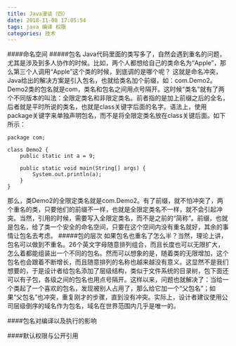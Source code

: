 ```yaml
---
title: Java漫谈（四）
date: 2018-11-08 17:05:54
tags: java 编译 权限
categories: 技术
---
```

####命名空间
#####包名
Java代码里面的类写多了，自然会遇到重名的问题，尤其是涉及到多人协作的时候。比如，两个人都想给自己的类命名为“Apple”，那么第三个人调用“Apple”这个类的时候，到底调的是哪个呢？
这就是命名冲突，Java给出的解决方案是引入包名，也就给类名加个前缀，如：com.Demo2。Demo2类的包名就是com，类名和包名之间用点号隔开。这时候“类名”就有了两个不同版本的叫法：全限定类名和非限定类名。前者指的是加上前缀之后的全名，后者就是平时所说的类名，也就是class关键字后面的名字。语法上，使用package关键字来单独声明包名，而不是将全限定类名放在class关键后面。如下所示：
```
package com;

class Demo2 {
    public static int a = 9;

    public static void main(String[] args) {
        System.out.println(a);
    }
}
```
那么，类Demo2的全限定类名就是com.Demo2。有了前缀，就不怕冲突了，两个重名的类，只要他们的前缀不一样，也就是全限定类名不一样，就不会引起冲突。当然，引用的时候，需要写入全限定类名，而不是之前的“简称”。前缀，也就是包名，给了类一个安全的命名空间，只要在这个空间内没有重名就好，其余的事情让包名去考虑。
#####包的层次
如果包名也重名了怎么半？当然，理论上讲，包名可以做到不重名。26个英文字母随意排列组合，而且长度也可以无限扩大，怎么着都能组装出一个不同的包名。然而可以想象的是，随着类的无限增加，这个包名也会跟着不断增长，而且随意排列的名称也越来越没有意义。这显然不是我们想要的，于是设计者给包名添加了层级结构，类似于文件系统的目录树，包下面还可以有子包，各级之间的包名也用点号隔开。这样以来，问题也就解决了：当给一个类起了一个喜欢的包名，发现被别人占用了，那么给它加一个“父包名”；如果“父包名”也冲突，重复刚才的步骤，直到没有冲突。实际上，设计者建议使用公司层级倒序的域名作为包名，域名在世界范围内几乎是唯一的。

####包名对编译以及执行的影响


####默认权限与公开引用